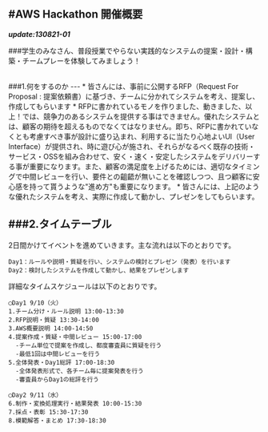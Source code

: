 #AWS Hackathon 開催概要
---
***update:130821-01***


###学生のみなさん、普段授業でやらない実践的なシステムの提案・設計・構築・チームプレーを体験してみましょう！

<br>
###1.何をするのか
---
* 皆さんには、事前に公開するRFP（Request For Proposal : 提案依頼書）に基づき、チームに分かれてシステムを考え、提案し、作成してもらいます
* RFPに書かれているモノを作りました、動きました、以上！では、競争力のあるシステムを提供する事はできません。優れたシステムとは、顧客の期待を超えるものでなくてはなりません。即ち、RFPに書かれていなくとも考慮すべき事が設計に盛り込まれ、利用するに当たり心地よいUI（User Interface）が提供され、時に遊び心が施され、それらがなるべく既存の技術・サービス・OSSを組み合わせて、安く・速く・安定したシステムをデリバリーする事が重要になります。また、顧客の満足度を上げるためには、適切なタイミングで中間レビューを行い、要件との齟齬が無いことを確認しつつ、且つ顧客に安心感を持って貰うような"進め方"も重要になります。
* 皆さんには、上記のような優れたシステムを考え、実際に作成して動かし、プレゼンをしてもらいます。

###2.タイムテーブル
---
2日間かけてイベントを進めていきます。主な流れは以下のとおりです。

	Day1：ルールや説明・質疑を行い、システムの検討とプレゼン（発表）を行います  
	Day2：検討したシステムを作成して動かし、結果をプレゼンします

詳細なタイムスケジュールは以下のとおりです。

	◯Day1 9/10（火）  
	1.チーム分け・ルール説明 13:00-13:30  
	2.RFP説明・質疑 13:30-14:00  
	3.AWS概要説明 14:00-14:50  
	4.提案作成・質疑・中間レビュー 15:00-17:00  
	  -チーム単位で提案を作成し、都度審査員に質疑を行う
	  -最低1回は中間レビューを行う 
	5.全体発表・Day1総評 17:00-18:30  
	  -全体発表形式で、各チーム毎に提案発表を行う
	  -審査員からDay1の総評を行う

	◯Day2 9/11（水）  
	6.制作・変換処理実行・結果発表 10:00-15:30  
	7.採点・表彰 15:30-17:30  
	8.模範解答・まとめ 17:30-18:30  

